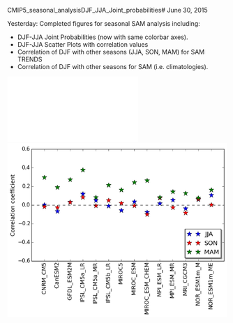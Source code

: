 CMIP5_seasonal_analysisDJF_JJA_Joint_probabilities# June 30, 2015

Yesterday: Completed figures for seasonal SAM analysis including: 
* DJF-JJA Joint Probabilities (now with same colorbar axes). 
* DJF-JJA Scatter Plots with correlation values
* Correlation of DJF with other seasons (JJA, SON, MAM) for SAM TRENDS
* Correlation of DJF with other seasons for SAM (i.e. climatologies). 

![DJF-JJA Joint Probabilities](/data1/fesd1/jthom143/CMIP5_seasonal_analysis/DJF_JJA_Joint_probabilities/DJF_JJA_joint_probabilities.pdf)
![SAM Seasons Correlations - Climatologies](files/sam_djf_seasons_corr.png)
